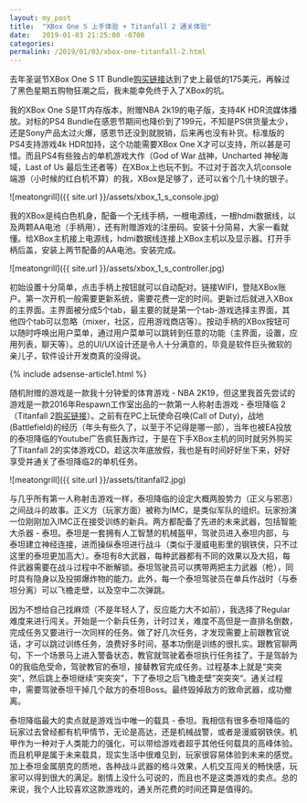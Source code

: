 ```yaml
---
layout: my_post
title:  "XBox One S 上手体验 + Titanfall 2 通关体验"
date:   2019-01-03 21:25:00 -0700
categories: 
permalink: /2019/01/03/xbox-one-titanfall-2.html
---
```


去年圣诞节XBox One S 1T Bundle[购买链接](https://www.amazon.com/Xbox-One-1TB-Console-Minecraft-Creators/dp/B07GX2XXT1/)达到了史上最低的175美元，再躲过了黑色星期五购物狂潮之后，我未能幸免终于入了XBox的坑。

我的XBox One S是1T内存版本，附赠NBA 2k19的电子版，支持4K HDR流媒体播放。对标的PS4 Bundle在感恩节期间也降价到了199元，不知是PS供货量太少，还是Sony产品太过火爆，感恩节还没到就脱销，后来再也没有补货。标准版的PS4支持游戏4k HDR加持，这个功能需要XBox One X才可以支持，所以甚是可惜。而且PS4有些独占的单机游戏大作（God of War 战神，Uncharted 神秘海域，Last of Us 最后生还者等）在XBox上也玩不到。不过对于首次入坑console端游（小时候的红白机不算）的我，XBox是足够了，还可以省个几十块的银子。

![meatongrill]({{ site.url }}/assets/xbox_1_s_console.jpg)

我的XBox是纯白色机身，配备一个无线手柄，一根电源线，一根hdmi数据线，以及两颗AA电池（手柄用），还有附赠游戏的注册码。安装十分简易，大家一看就懂。给XBox主机接上电源线，hdmi数据线连接上XBox主机以及显示器。打开手柄后盖，安装上两节配备的AA电池。安装完成。

![meatongrill]({{ site.url }}/assets/xbox_1_s_controller.jpg)

初始设置十分简单，点击手柄上按钮就可以自动配对。链接WIFI，登陆XBox账户。第一次开机一般需要更新系统，需要花费一定的时间。更新过后就进入XBox的主界面。主界面被分成5个tab，最主要的就是第一个tab-游戏选择主界面，其他四个tab可以忽略（mixer，社区，应用游戏商店等）。按动手柄的XBox按钮可以随时呼唤出用户菜单，通过用户菜单可以跳转到任意的功能（主界面，设置，应用列表，聊天等）。总的UI/UX设计还是令人十分满意的，毕竟是软件巨头微软的亲儿子，软件设计开发商真的没得说。

{% include adsense-article1.html %}

随机附赠的游戏是一款我十分钟爱的体育游戏 - NBA 2K19，但这里我首先尝试的游戏是一款2016年Respawn工作室出品的一款第一人称射击游戏 - 泰坦降临 2 （Titanfall 2[购买链接](https://www.amazon.com/Titanfall-2-Deluxe-Xbox-One/dp/B01GKGVI9Y)）。之前有在PC上玩使命召唤(Call of Duty)，战地(Battlefield)的经历（年头有些久了，以至于不记得是哪一部），当年也被EA投放的泰坦降临的Youtube广告疯狂轰炸过，于是在下手XBox主机的同时就另外购买了Titanfall 2的实体游戏CD。趁这次年底放假，我也是有时间好好坐下来，好好享受并通关了泰坦降临2的单机任务。

![meatongrill]({{ site.url }}/assets/titanfall2.jpg)

与几乎所有第一人称射击游戏一样，泰坦降临的设定大概两股势力（正义与邪恶）之间战斗的故事。正义方（玩家方面）被称为IMC，是类似军队的组织。玩家扮演一位刚刚加入IMC正在接受训练的新兵。两方都配备了先进的未来武器，包括智能大杀器 - 泰坦。泰坦是一套拥有人工智慧的机械盔甲，驾驶员进入泰坦内部，与泰坦建立神经连接，进而操纵泰坦进行战斗（类似于漫威电影里的钢铁侠，只不过这里的泰坦更加高大）。泰坦有8大武器，每种武器都有不同的效果以及大招，每件武器需要在战斗过程中不断解锁。泰坦驾驶员可以携带两把主力武器（枪），同时具有隐身以及投掷爆炸物的能力。此外，每一个泰坦驾驶员在单兵作战时（与泰坦分离）可以飞檐走壁，以及空中二次弹跳。

因为不想给自己找麻烦（不是年轻人了，反应能力大不如前），我选择了Regular难度来进行闯关。开始是一个新兵任务，计时过关，难度不高但是一直排名倒数，完成任务又要进行一次同样的任务。做了好几次任务，才发现需要上前跟教官说话，才可以跳过训练任务，浪费好多时间，基本功倒是训练的很扎实。跟教官聊两句，下一个场景马上进入警备状态，教官就驾驶着泰坦执行任务挂了。于是驾龄为0的我临危受命，驾驶教官的泰坦，接替教官完成任务。过程基本上就是“突突突”，然后跳上泰坦继续“突突突”，下了泰坦之后飞檐走壁”突突突“。通关过程中，需要驾驶泰坦干掉几个敌方的泰坦Boss。最终毁掉敌方的致命武器，成功撤离。

泰坦降临最大的卖点就是游戏当中唯一的载具 - 泰坦。我相信有很多泰坦降临的玩家过去曾经都有机甲情节，无论是高达，还是机械战警，或者是漫威钢铁侠。机甲作为一种对于人类能力的强化，可以带给游戏者超乎其他任何载具的高峰体验。而且机甲是属于未来载具，现实生活中很难见到，玩家很容易体验到未来的感觉。加上泰坦金属朋克的质地，各种战斗武器的格斗效果，人机交互闯关的畅快感，玩家可以得到很大的满足。剧情上没什么可说的，而且也不是这类游戏的卖点。总的来说，我个人比较喜欢这款游戏的，通关所花费的时间还算是值得的。